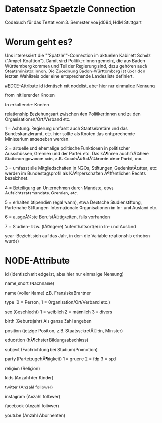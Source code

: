 # Datensatz Spaetzle Connection
Codebuch für das Testat vom 3. Semester von jd094, HdM Stuttgart

# Worum geht es?
Uns interessiert die ""Spätzle""-Connection im aktuellen Kabinett Scholz
("Ampel-Koalition"). Damit sind Politiker:innen gemeint, die aus
Baden-Württemberg kommen und Teil der Regierung sind, dazu gehören auch
Staatsminister:innen. Die Zuordnung Baden-Württemberg ist über den
letzten Wahlkreis oder eine entsprechende Landesliste definiert. 

#EDGE-Attribute
id
identisch mit nodelist, aber hier nur einmalige Nennung

from
initiierender Knoten

to
erhaltender Knoten

relationship
Beziehungsart zwischen den Politiker:innen und zu den Organisationen/Ort/Verband etc.

1 = Achtung: Regierung umfasst auch Staatsekretäre und das
Bundeskanzleramt, etc. hier sollte als Knoten das entsprechende
Ministerium angegeben werden.

2 = aktuelle und ehemalige politische Funktionen in politischen
Ausschüssen, Gremien und der Partei. etc. Das kÃ¶nnen auch frÃ¼here
Stationen gewesen sein, z.B. GeschÃ¤ftsfÃ¼hrer:in einer Partei, etc.

3 = umfasst alle Mitgliedschaften in NGOs, Stiftungen, GedenkstÃ¤tten,
etc: werden im Bundestagsprofil als KÃ¶rperschaften Ã¶ffentlichen Rechts
bezeichnet.

4 = Beteiligung an Unternehmen durch Mandate, etwa Aufsichtsratsmandate,
Gremien, etc.

5 = erhalten Stipendien (egal wann), etwa Deutsche Studienstiftung,
Parteinahe Stiftungen, Internationale Organisationen im In- und Ausland
etc.

6 = ausgeÃ¼bte BerufstÃ¤tigkeiten, falls vorhanden

7 = Studien- bzw. (lÃ¤ngere) Aufenthaltsort(e) in In- und Ausland

year (Bezieht sich auf das Jahr, in dem die Variable relationship erhoben wurde)

# NODE-Attribute

id (identisch mit edgelist, aber hier nur einmalige Nennung)

name_short (Nachname)

name (voller Name)
z.B. FranziskaBrantner

type
(0 = Person, 1 = Organisation/Ort/Verband etc.)

sex (Geschlecht)
1 = weiblich
2 = männlich
3 = divers

birth (Geburtsjahr)
Als ganze Zahl angeben

position (jetzige Position, z.B. StaatssekretÃ¤r:in, Minister)

education (hÃ¶chster Bildungsabschluss)

subject (Fachrichtung bei Studium/Promotion)

party (ParteizugehÃ¶rigkeit)
1 = gruene
2 = fdp
3 = spd

religion (Religion)

kids (Anzahl der Kinder)

twitter (Anzahl follower)

instagram  (Anzahl follower)

facebook (Anzahl follower)

youtube  (Anzahl Abonnenten)
